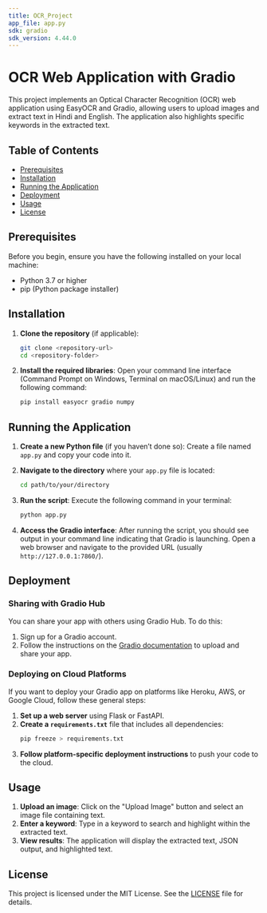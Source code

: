 ```yaml
---
title: OCR_Project
app_file: app.py
sdk: gradio
sdk_version: 4.44.0
---
```

# OCR Web Application with Gradio

This project implements an Optical Character Recognition (OCR) web application using EasyOCR and Gradio, allowing users to upload images and extract text in Hindi and English. The application also highlights specific keywords in the extracted text.

## Table of Contents

- [Prerequisites](#prerequisites)
- [Installation](#installation)
- [Running the Application](#running-the-application)
- [Deployment](#deployment)
- [Usage](#usage)
- [License](#license)

## Prerequisites

Before you begin, ensure you have the following installed on your local machine:

- Python 3.7 or higher
- pip (Python package installer)

## Installation

1. **Clone the repository** (if applicable):
   ```bash
   git clone <repository-url>
   cd <repository-folder>
   ```

2. **Install the required libraries**:
   Open your command line interface (Command Prompt on Windows, Terminal on macOS/Linux) and run the following command:
   ```bash
   pip install easyocr gradio numpy
   ```

## Running the Application

1. **Create a new Python file** (if you haven’t done so):
   Create a file named `app.py` and copy your code into it.

2. **Navigate to the directory** where your `app.py` file is located:
   ```bash
   cd path/to/your/directory
   ```

3. **Run the script**:
   Execute the following command in your terminal:
   ```bash
   python app.py
   ```

4. **Access the Gradio interface**:
   After running the script, you should see output in your command line indicating that Gradio is launching. Open a web browser and navigate to the provided URL (usually `http://127.0.0.1:7860/`).

## Deployment

### Sharing with Gradio Hub

You can share your app with others using Gradio Hub. To do this:

1. Sign up for a Gradio account.
2. Follow the instructions on the [Gradio documentation](https://gradio.app/docs/#share) to upload and share your app.

### Deploying on Cloud Platforms

If you want to deploy your Gradio app on platforms like Heroku, AWS, or Google Cloud, follow these general steps:

1. **Set up a web server** using Flask or FastAPI.
2. **Create a `requirements.txt`** file that includes all dependencies:
   ```bash
   pip freeze > requirements.txt
   ```
3. **Follow platform-specific deployment instructions** to push your code to the cloud.

## Usage

1. **Upload an image**: Click on the "Upload Image" button and select an image file containing text.
2. **Enter a keyword**: Type in a keyword to search and highlight within the extracted text.
3. **View results**: The application will display the extracted text, JSON output, and highlighted text.

## License

This project is licensed under the MIT License. See the [LICENSE](LICENSE) file for details.

